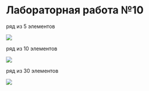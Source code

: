 # Лабораторная работа №10

ряд из 5 элементов

![](https://user-images.githubusercontent.com/40270221/145264182-f4bbb9db-a14c-4c9b-9d8f-0b44ed8412d2.png)

ряд из 10 элементов

![](https://user-images.githubusercontent.com/40270221/145264279-7655736a-77a8-4a81-a274-80f702ab8a29.png)

ряд из 30 элементов

![](https://user-images.githubusercontent.com/40270221/145264341-20ee9a5a-0c1f-4d6b-8738-d4e53e4105e0.png)
